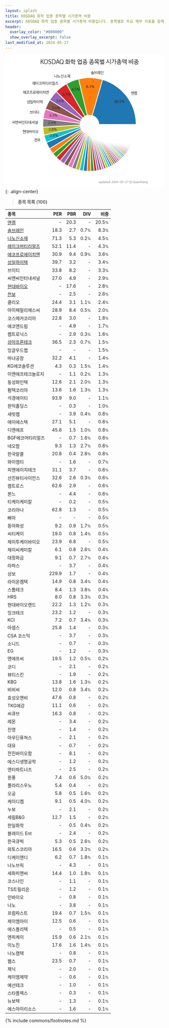 ```yaml
---
layout: splash
title: KOSDAQ 화학 업종 종목별 시가총액 비중
excerpt: KOSDAQ 화학 업종 종목별 시가총액 비중입니다. 종목별로 주요 재무 지표를 함께 표시합니다.
header:
  overlay_color: "#800000"
  show_overlay_excerpt: false
last_modified_at: 2024-05-27
---
```



![KOSDAQ 화학 업종 종목별 시가총액 비중](/stats/sector/images/kosdaq_업종_화학_종목.png){: .align-center}


> **종목 목록 (100)**<a id="list"></a>

| **종목** | **PER** | **PBR** | **DIV** | **비중** |
| :------- | ------: | ------: | ------: | -------: |
| [엔켐](/348370/) | - | 20.3 | - | 20.5<small>%</small> |
| [솔브레인](/357780/) | 18.3 | 2.7 | 0.7<small>%</small> | 8.3<small>%</small> |
| [나노신소재](/121600/) | 71.3 | 5.3 | 0.2<small>%</small> | 4.5<small>%</small> |
| [레이크머티리얼즈](/281740/) | 52.1 | 11.4 | - | 4.3<small>%</small> |
| [에코프로에이치엔](/383310/) | 30.9 | 9.4 | 0.9<small>%</small> | 3.6<small>%</small> |
| [성일하이텍](/365340/) | 39.7 | 3.2 | - | 3.4<small>%</small> |
| 브이티 | 33.8 | 8.2 | - | 3.3<small>%</small> |
| 씨앤씨인터내셔널 | 27.0 | 4.9 | - | 2.9<small>%</small> |
| [현대바이오](/048410/) | - | 17.6 | - | 2.8<small>%</small> |
| [천보](/278280/) | - | 2.5 | - | 2.6<small>%</small> |
| 클리오 | 24.4 | 3.1 | 1.1<small>%</small> | 2.4<small>%</small> |
| 아이패밀리에스씨 | 28.9 | 8.4 | 0.5<small>%</small> | 2.0<small>%</small> |
| 코스메카코리아 | 22.8 | 3.0 | - | 1.8<small>%</small> |
| 에코앤드림 | - | 4.9 | - | 1.7<small>%</small> |
| 켐트로닉스 | - | 2.9 | 0.3<small>%</small> | 1.6<small>%</small> |
| [상아프론테크](/089980/) | 36.5 | 2.3 | 0.7<small>%</small> | 1.5<small>%</small> |
| 잉글우드랩 | - | - | - | 1.5<small>%</small> |
| 마녀공장 | 32.2 | 4.1 | - | 1.4<small>%</small> |
| KG에코솔루션 | 4.3 | 0.3 | 1.5<small>%</small> | 1.4<small>%</small> |
| 이엔에프테크놀로지 | - | 1.1 | 0.2<small>%</small> | 1.3<small>%</small> |
| 동성화인텍 | 12.6 | 2.1 | 2.0<small>%</small> | 1.3<small>%</small> |
| 펌텍코리아 | 13.6 | 1.6 | 1.3<small>%</small> | 1.3<small>%</small> |
| 석경에이티 | 93.9 | 9.0 | - | 1.1<small>%</small> |
| 원익홀딩스 | - | 0.3 | - | 1.0<small>%</small> |
| 새빗켐 | - | 3.9 | 0.4<small>%</small> | 0.8<small>%</small> |
| 에이에스텍 | 27.1 | 5.1 | - | 0.8<small>%</small> |
| 디엔에프 | 45.6 | 1.5 | 1.0<small>%</small> | 0.8<small>%</small> |
| BGF에코머티리얼즈 | - | 0.7 | 1.6<small>%</small> | 0.8<small>%</small> |
| 네오팜 | 9.3 | 1.3 | 2.7<small>%</small> | 0.8<small>%</small> |
| 한국알콜 | 20.8 | 0.4 | 2.8<small>%</small> | 0.8<small>%</small> |
| 와이엠티 | - | 1.6 | - | 0.7<small>%</small> |
| 피엔에이치테크 | 31.1 | 3.7 | - | 0.6<small>%</small> |
| 선진뷰티사이언스 | 32.6 | 2.6 | 0.3<small>%</small> | 0.6<small>%</small> |
| 켐트로스 | 62.6 | 2.9 | - | 0.6<small>%</small> |
| 본느 | - | 4.4 | - | 0.6<small>%</small> |
| 티케이케미칼 | - | 0.2 | - | 0.5<small>%</small> |
| 코리아나 | 62.8 | 1.3 | - | 0.5<small>%</small> |
| 삐아 | - | - | - | 0.5<small>%</small> |
| 동아화성 | 9.2 | 0.9 | 1.7<small>%</small> | 0.5<small>%</small> |
| 씨티케이 | 19.0 | 0.8 | 1.4<small>%</small> | 0.5<small>%</small> |
| 제이투케이바이오 | 23.9 | 6.8 | - | 0.5<small>%</small> |
| 제이씨케미칼 | 6.1 | 0.8 | 2.6<small>%</small> | 0.4<small>%</small> |
| 대정화금 | 9.1 | 0.7 | 2.7<small>%</small> | 0.4<small>%</small> |
| 라파스 | - | 3.7 | - | 0.4<small>%</small> |
| 상보 | 229.9 | 1.7 | - | 0.4<small>%</small> |
| 라이온켐텍 | 14.9 | 0.8 | 3.4<small>%</small> | 0.4<small>%</small> |
| 스톰테크 | 8.4 | 1.3 | 3.8<small>%</small> | 0.4<small>%</small> |
| HRS | 8.0 | 0.8 | 3.3<small>%</small> | 0.3<small>%</small> |
| 현대바이오랜드 | 22.2 | 1.3 | 1.2<small>%</small> | 0.3<small>%</small> |
| 잉크테크 | 23.2 | 1.2 | - | 0.3<small>%</small> |
| KCI | 7.2 | 0.7 | 3.4<small>%</small> | 0.3<small>%</small> |
| 아셈스 | 25.8 | 1.4 | - | 0.3<small>%</small> |
| CSA 코스믹 | - | 3.7 | - | 0.3<small>%</small> |
| 소니드 | - | 0.7 | - | 0.3<small>%</small> |
| EG | - | 1.2 | - | 0.3<small>%</small> |
| 엔에프씨 | 19.5 | 1.2 | 0.5<small>%</small> | 0.2<small>%</small> |
| 코디 | - | 2.1 | - | 0.2<small>%</small> |
| 뷰티스킨 | - | 1.9 | - | 0.2<small>%</small> |
| KBG | 13.8 | 1.6 | 1.3<small>%</small> | 0.2<small>%</small> |
| 비비씨 | 12.0 | 0.8 | 3.4<small>%</small> | 0.2<small>%</small> |
| 효성오앤비 | 47.6 | 0.8 | - | 0.2<small>%</small> |
| TKG애강 | 11.1 | 0.6 | - | 0.2<small>%</small> |
| 씨큐브 | 16.3 | 0.8 | - | 0.2<small>%</small> |
| 레몬 | - | 3.4 | - | 0.2<small>%</small> |
| 진영 | - | 1.4 | - | 0.2<small>%</small> |
| 아우딘퓨쳐스 | - | 2.1 | - | 0.2<small>%</small> |
| 대유 | - | 0.7 | - | 0.2<small>%</small> |
| 전진바이오팜 | - | 8.1 | - | 0.2<small>%</small> |
| 에스디생명공학 | - | 1.2 | - | 0.2<small>%</small> |
| 엔터파트너즈 | - | 2.5 | - | 0.2<small>%</small> |
| 원풍 | 7.4 | 0.6 | 5.0<small>%</small> | 0.2<small>%</small> |
| 폴라리스우노 | 5.4 | 0.4 | - | 0.2<small>%</small> |
| 오공 | 5.8 | 0.5 | 1.6<small>%</small> | 0.2<small>%</small> |
| 케이디켐 | 9.1 | 0.5 | 4.0<small>%</small> | 0.2<small>%</small> |
| 누보 | - | 2.1 | - | 0.2<small>%</small> |
| 세림B&G | 12.7 | 1.5 | - | 0.2<small>%</small> |
| 한일화학 | - | 0.5 | 0.4<small>%</small> | 0.2<small>%</small> |
| 블레이드 Ent | - | 2.4 | - | 0.2<small>%</small> |
| 한국큐빅 | 5.3 | 0.5 | 2.6<small>%</small> | 0.2<small>%</small> |
| 와토스코리아 | 16.5 | 0.6 | 3.3<small>%</small> | 0.2<small>%</small> |
| 디케이앤디 | 6.2 | 0.7 | 1.8<small>%</small> | 0.1<small>%</small> |
| 나노브릭 | - | 4.3 | - | 0.1<small>%</small> |
| 세화피앤씨 | 14.4 | 1.0 | 1.8<small>%</small> | 0.1<small>%</small> |
| 코스나인 | - | 1.1 | - | 0.1<small>%</small> |
| TS트릴리온 | - | 1.2 | - | 0.1<small>%</small> |
| 인바이오 | - | 0.8 | - | 0.1<small>%</small> |
| 나노 | - | 3.8 | - | 0.1<small>%</small> |
| 프럼파스트 | 19.4 | 0.7 | 1.5<small>%</small> | 0.1<small>%</small> |
| 제이엠아이 | 12.5 | 0.6 | - | 0.1<small>%</small> |
| 에스폴리텍 | - | 0.5 | - | 0.1<small>%</small> |
| 엔피케이 | 15.9 | 0.6 | 2.1<small>%</small> | 0.1<small>%</small> |
| 이노진 | 17.6 | 1.6 | 1.4<small>%</small> | 0.1<small>%</small> |
| 나노캠텍 | - | 0.8 | - | 0.1<small>%</small> |
| 웹스 | 23.5 | 0.7 | - | 0.1<small>%</small> |
| 제닉 | - | 2.0 | - | 0.1<small>%</small> |
| 케이엠제약 | - | 0.6 | - | 0.1<small>%</small> |
| 예선테크 | - | 1.0 | - | 0.1<small>%</small> |
| 스타플렉스 | - | 0.3 | - | 0.1<small>%</small> |
| 뉴보텍 | - | 1.3 | - | 0.1<small>%</small> |
| 에스아이리소스 | - | 1.6 | - | 0.1<small>%</small> |

{% include commons/footnotes.md %}
